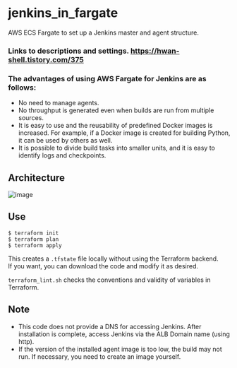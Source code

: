 # jenkins_in_fargate
AWS ECS Fargate to set up a Jenkins master and agent structure.

### Links to descriptions and settings. https://hwan-shell.tistory.com/375


### The advantages of using AWS Fargate for Jenkins are as follows:
- No need to manage agents.
- No throughput is generated even when builds are run from multiple sources.
- It is easy to use and the reusability of predefined Docker images is increased. For example, if a Docker image is created for building Python, it can be used by others as well.
- It is possible to divide build tasks into smaller units, and it is easy to identify logs and checkpoints.

## Architecture
![image](https://user-images.githubusercontent.com/15880397/229363514-a2e20b89-81ad-43ac-bcdd-0d831e7de6e2.png)

## Use
```
$ terraform init
$ terraform plan
$ terraform apply
```

This creates a `.tfstate` file locally without using the Terraform backend.  
If you want, you can download the code and modify it as desired.

`terraform_lint.sh` checks the conventions and validity of variables in Terraform.

## Note
- This code does not provide a DNS for accessing Jenkins. After installation is complete, access Jenkins via the ALB Domain name (using http).
- If the version of the installed agent image is too low, the build may not run. If necessary, you need to create an image yourself.

